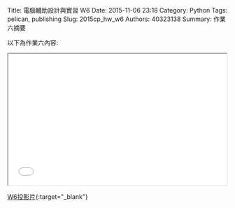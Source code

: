 Title: 電腦輔助設計與實習  W6
Date: 2015-11-06 23:18
Category: Python
Tags: pelican, publishing
Slug: 2015cp_hw_w6
Authors: 40323138
Summary: 作業六摘要

以下為作業六內容:

<iframe src="40323138_cp_w6_p.html" width="500" height="300"></iframe>

[W6投影片](40323138_cp_w6_p.html){:target="_blank"}




